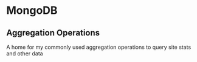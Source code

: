 MongoDB
===================

## Aggregation Operations
A home for my commonly used aggregation operations to query site stats and other data
